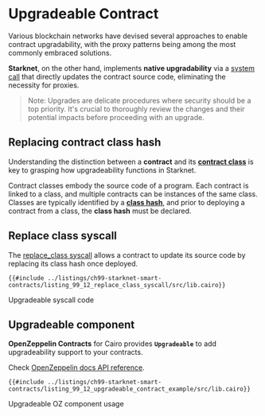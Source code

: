 # Upgradeable Contract

Various blockchain networks have devised several approaches to enable contract upgradability, with the proxy patterns being among the most commonly embraced solutions.

**Starknet**, on the other hand, implements **native upgradability** via a [system call](https://docs.starknet.io/documentation/architecture_and_concepts/Smart_Contracts/system-calls-cairo1/) that directly updates the contract source code, eliminating the necessity for proxies.

> Note: Upgrades are delicate procedures where security should be a top priority. It's crucial to thoroughly review the changes and their potential impacts before proceeding with an upgrade.

## Replacing contract class hash

Understanding the distinction between a **contract** and its [**contract class**](https://docs.starknet.io/documentation/architecture_and_concepts/Smart_Contracts/contract-classes/) is key to grasping how upgradeability functions in Starknet.

Contract classes embody the source code of a program. Each contract is linked to a class, and multiple contracts can be instances of the same class. Classes are typically identified by a [**class hash**](https://docs.starknet.io/documentation/architecture_and_concepts/Smart_Contracts/class-hash/), and prior to deploying a contract from a class, the **class hash** must be declared.

## Replace class syscall

The [replace_class syscall](https://docs.starknet.io/documentation/architecture_and_concepts/Smart_Contracts/system-calls-cairo1/#replace_class) allows a contract to update its source code by replacing its class hash once deployed.

```rust,noplayground
{{#include ../listings/ch99-starknet-smart-contracts/listing_99_12_replace_class_syscall/src/lib.cairo}}
```
<span class="caption">Upgradeable syscall code</span>

## Upgradeable component

**OpenZeppelin Contracts** for Cairo provides **`Upgradeable`** to add upgradeability support to your contracts.

Check [OpenZeppelin docs API reference](https://docs.openzeppelin.com/contracts-cairo/0.9.0/api/upgrades). 

```rust,noplayground
{{#include ../listings/ch99-starknet-smart-contracts/listing_99_12_upgradeable_contract_example/src/lib.cairo}}
```
<span class="caption">Upgradeable OZ component usage </span>
